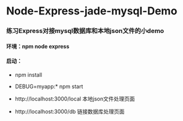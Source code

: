 # Node-Express-jade-mysql-Demo
### 练习Express对接mysql数据库和本地json文件的小demo
#### 环境：npm node express
#### 启动：
* npm install
* DEBUG=myapp:* npm start

* http://localhost:3000/local 本地json文件处理页面
* http://localhost:3000/db 链接数据库处理页面